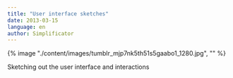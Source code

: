 ```yaml
---
title: "User interface sketches"
date: 2013-03-15
language: en
author: Simplificator
---
```


{% image "./content/images/tumblr_mjp7nk5th51s5gaabo1_1280.jpg", "" %}

Sketching out the user interface and interactions
